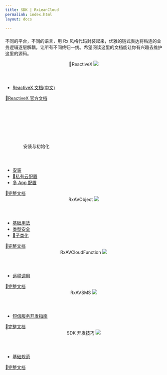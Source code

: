```yaml
---
title: SDK | RxLeanCloud
permalink: index.html
layout: docs

---
```


<div class="container padding-top-40 padding-bottom-50" data-nav-waypoint>
  <div class="copy-block">
      <h3 class="h3 h3--blue margin-bottom-10"></h3>
      <p class="margin-top-10">不同的平台，不同的语言，用 Rx 风格代码封装起来，优雅的链式表达将粘连的业务逻辑逐层解耦，让所有不同终归一统。希望阅读这里的文档能让你有兴趣去维护这里的源码。</p>
  </div>
  <div class="docs-platforms">
    <div class="docs-platform">
          <header class="docs-platform__header">
              <span class="docs-platform__name">ReactiveX</span>
              <img class="icon" src="{{ site.baseurl }}/assets/images/Rx_Logo_S.png"/>
          </header>
          <ul class="docs-platform__links">
              <li class="docs-platform__links"><a href="https://mcxiaoke.gitbooks.io/rxdocs/content/Intro.html">ReactiveX 文档(中文)</a></li>
          </ul>
          <footer class="docs-platform__footer">
              <a href="http://reactivex.io/" class="btn btn--outline">ReactiveX 官方文档</a>
          </footer>
      </div>
      <div class="docs-platform">
          <header class="docs-platform__header">
              <span class="docs-platform__name">安装与初始化</span>
              <svg class="icon"><use xlink:href="{{ site.baseurl }}/assets/symbols.svg#code"></use></svg>
          </header>
          <ul class="docs-platform__links">
              <li class="docs-platform__links"><a href="setup/guide/#setup">安装</a></li>
              <li class="docs-platform__links"><a href="setup/guide/#private-cloud">私有云配置</a></li>
              <li class="docs-platform__links"><a href="setup/guide/#multi-apps">多 App 配置</a></li>
          </ul>
          <footer class="docs-platform__footer">
              <a href="setup/guide" class="btn btn--outline">完整文档</a>
          </footer>
      </div>
      <div class="docs-platform">
          <header class="docs-platform__header">
              <span class="docs-platform__name">RxAVObject</span>
              <img src="https://png.icons8.com/ios/50/000000/stack-filled.png">
          </header>
          <ul class="docs-platform__links">
              <li class="docs-platform__links"><a href="objects/guide/#basic">基础用法</a></li>
              <li class="docs-platform__links"><a href="objects/guide/#type-security">类型安全</a></li>
              <li class="docs-platform__links"><a href="objects/guide/#subclass">子类化</a></li>
          </ul>
          <footer class="docs-platform__footer">
              <a href="objects/guide" class="btn btn--outline">完整文档</a>
          </footer>
      </div>
      <!-- <div class="docs-platform">
          <header class="docs-platform__header">
              <span class="docs-platform__name">RxAVUser</span>
          </header>
          <ul class="docs-platform__links">
              <li class="docs-platform__links"><a href="#">用户管理开发指南</a></li>
          </ul>
          <footer class="docs-platform__footer">
          </footer>
      </div> -->
      <!-- <div class="docs-platform">
          <header class="docs-platform__header">
              <span class="docs-platform__name">RxAVQuery</span>
          </header>
          <ul class="docs-platform__links">
              <li class="docs-platform__links"><a href="#">数据查询开发指南</a></li>
          </ul>
          <footer class="docs-platform__footer">
          </footer>
      </div> -->
      <div class="docs-platform">
          <header class="docs-platform__header">
              <span class="docs-platform__name">RxAVCloudFunction</span>
              <img src="https://png.icons8.com/nolan/96/000000/barcode.png">
          </header>
          <ul class="docs-platform__links">
              <li class="docs-platform__links"><a href="cloud-functions/guide/#use-rpc-another-way">远程调用</a></li>
          </ul>
          <footer class="docs-platform__footer">
              <a href="cloud-functions/guide" class="btn btn--outline">完整文档</a>
          </footer>
      </div>
      <!-- <div class="docs-platform">
          <header class="docs-platform__header">
              <span class="docs-platform__name">RxAVFile</span>
          </header>
          <ul class="docs-platform__links">
              <li class="docs-platform__links"><a href="#">文件存储开发指南</a></li>
          </ul>
          <footer class="docs-platform__footer">
          </footer>
      </div> -->
      <div class="docs-platform">
          <header class="docs-platform__header">
              <span class="docs-platform__name">RxAVSMS</span>
              <img src="https://png.icons8.com/nolan/96/000000/sms.png">
          </header>
          <ul class="docs-platform__links">
              <li class="docs-platform__links"><a href="sms/guide/">短信服务开发指南</a></li>
          </ul>
          <footer class="docs-platform__footer">
              <a href="sms/guide" class="btn btn--outline">完整文档</a>
          </footer>
      </div>
      <!-- <div class="docs-platform">
          <header class="docs-platform__header">
              <span class="docs-platform__name">RxAVACL</span>
          </header>
          <ul class="docs-platform__links">
              <li class="docs-platform__links"><a href="#">权限管理开发指南</a></li>
          </ul>
          <footer class="docs-platform__footer">
          </footer>
      </div> -->
      <!-- <div class="docs-platform">
          <header class="docs-platform__header">
              <span class="docs-platform__name">RxAVIMConversation</span>
          </header>
          <ul class="docs-platform__links">
              <li class="docs-platform__links"><a href="#">聊天对话开发指南</a></li>
          </ul>
          <footer class="docs-platform__footer">
          </footer>
      </div> -->
      <!-- <div class="docs-platform">
          <header class="docs-platform__header">
              <span class="docs-platform__name">RxAVIMMessage</span>
          </header>
          <ul class="docs-platform__links">
              <li class="docs-platform__links"><a href="#">聊天自定义消息开发指南</a></li>
          </ul>
          <footer class="docs-platform__footer">
          </footer>
      </div> -->
      <div class="docs-platform">
          <header class="docs-platform__header">
              <span class="docs-platform__name">SDK 开发技巧</span>
              <img src="https://png.icons8.com/ultraviolet/96/000000/biotech.png">
          </header>
          <ul class="docs-platform__links">
              <li class="docs-platform__links"><a href="sdk/development/#sdk-architecture">基础规范</a></li>
          </ul>
          <footer class="docs-platform__footer">
              <a href="sdk/development" class="btn btn--outline">完整文档</a>
          </footer>
      </div>
  </div><!-- .docs-platforms -->
</div><!-- end .container -->

